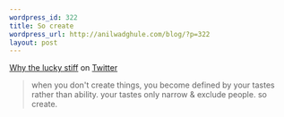 ```yaml
--- 
wordpress_id: 322
title: So create
wordpress_url: http://anilwadghule.com/blog/?p=322
layout: post
---
```

<a href="http://whytheluckystiff.net/">Why the lucky stiff</a> on <a href="http://twitter.com/_why/status/881768089">Twitter</a>
<blockquote>when you don't create things, you become defined by your tastes rather than ability. your tastes only narrow &amp; exclude people. so create.</blockquote>
